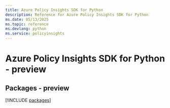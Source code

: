 ```yaml
---
title: Azure Policy Insights SDK for Python
description: Reference for Azure Policy Insights SDK for Python
ms.date: 05/13/2025
ms.topic: reference
ms.devlang: python
ms.service: policyinsights
---
```

# Azure Policy Insights SDK for Python - preview
## Packages - preview
[!INCLUDE [packages](policy-insights-index.md)]